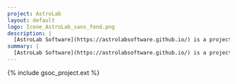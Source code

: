 ```yaml
---
project: AstroLab
layout: default
logo: Icone_AstroLab_sans_fond.png
description: |
  [AstroLab Software](https://astrolabsoftware.github.io/) is a project from [LAL](https://www.lal.in2p3.fr) aiming at providing advanced software tools to overcome modern science challenges faced by research groups, and allow research communities to more fully exploit the big data ecosystem tools.
summary: |
  [AstroLab Software](https://astrolabsoftware.github.io/) is a project from [LAL](https://www.lal.in2p3.fr) aiming at providing advanced software tools to overcome modern science challenges faced by research groups, and allow research communities to more fully exploit the big data ecosystem tools.
---
```


{% include gsoc_project.ext %}
